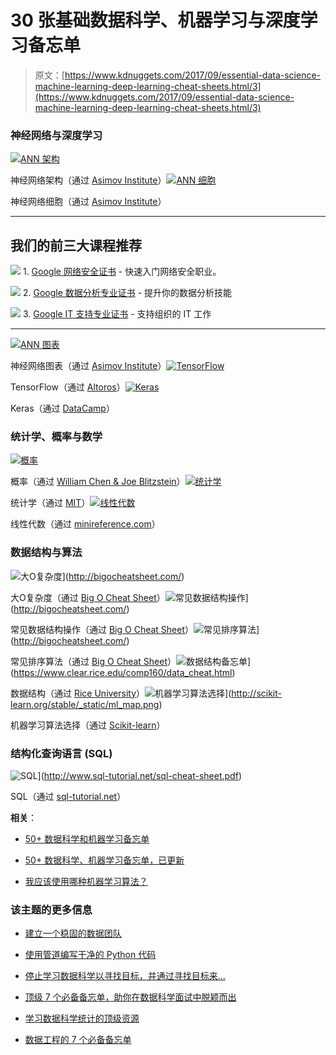 # 30 张基础数据科学、机器学习与深度学习备忘单

> 原文：[https://www.kdnuggets.com/2017/09/essential-data-science-machine-learning-deep-learning-cheat-sheets.html/3](https://www.kdnuggets.com/2017/09/essential-data-science-machine-learning-deep-learning-cheat-sheets.html/3)

### 神经网络与深度学习

[![ANN 架构](../Images/0bf6978b8174422ba0db4f363ba8cf73.png)](http://www.asimovinstitute.org/wp-content/uploads/2016/09/neuralnetworks.png)

神经网络架构（通过 [Asimov Institute](http://www.asimovinstitute.org/neural-network-zoo/)）[![ANN 细胞](../Images/1e1c7e9e60c739ad9d041be7132f3651.png)](http://www.asimovinstitute.org/wp-content/uploads/2016/12/neuralnetworkcells.png)

神经网络细胞（通过 [Asimov Institute](http://www.asimovinstitute.org/neural-network-zoo-prequel-cells-layers/)）

* * *

## 我们的前三大课程推荐

![](../Images/0244c01ba9267c002ef39d4907e0b8fb.png) 1\. [Google 网络安全证书](https://www.kdnuggets.com/google-cybersecurity) - 快速入门网络安全职业。

![](../Images/e225c49c3c91745821c8c0368bf04711.png) 2\. [Google 数据分析专业证书](https://www.kdnuggets.com/google-data-analytics) - 提升你的数据分析技能

![](../Images/0244c01ba9267c002ef39d4907e0b8fb.png) 3\. [Google IT 支持专业证书](https://www.kdnuggets.com/google-itsupport) - 支持组织的 IT 工作

* * *

[![ANN 图表](../Images/2ddfa3a572cb3bf7f3837f4cbb1f53a2.png)](http://www.asimovinstitute.org/wp-content/uploads/2016/12/neuralnetworkgraphs.png)

神经网络图表（通过 [Asimov Institute](http://www.asimovinstitute.org/neural-network-zoo-prequel-cells-layers/)）[![TensorFlow](../Images/1f5771c74b4661ed1bb1b69f1da8f82b.png)](https://www.altoros.com/tensorflow-cheat-sheet.html)

TensorFlow（通过 [Altoros](https://www.altoros.com/tensorflow-cheat-sheet.html)）[![Keras](../Images/0883370c638431bcc73f29ffdff396cc.png)](https://s3.amazonaws.com/assets.datacamp.com/blog_assets/Keras_Cheat_Sheet_Python.pdf)

Keras（通过 [DataCamp](https://s3.amazonaws.com/assets.datacamp.com/blog_assets/Keras_Cheat_Sheet_Python.pdf)）

### 统计学、概率与数学

[![概率](../Images/40688875e97e08dbb4fe06964975a558.png)](https://static1.squarespace.com/static/54bf3241e4b0f0d81bf7ff36/t/55e9494fe4b011aed10e48e5/1441352015658/probability_cheatsheet.pdf)

概率（通过 [William Chen & Joe Blitzstein](https://static1.squarespace.com/static/54bf3241e4b0f0d81bf7ff36/t/55e9494fe4b011aed10e48e5/1441352015658/probability_cheatsheet.pdf)）[![统计学](../Images/444dc2a546dd57321504d43bda20acc8.png)](http://web.mit.edu/~csvoss/Public/usabo/stats_handout.pdf)

统计学（通过 [MIT](http://web.mit.edu/~csvoss/Public/usabo/stats_handout.pdf)）[![线性代数](../Images/6d84051a37735825f38e2828b896b075.png)](https://minireference.com/static/tutorials/linear_algebra_in_4_pages.pdf)

线性代数（通过 [minireference.com](https://minireference.com/static/tutorials/linear_algebra_in_4_pages.pdf)）

### 数据结构与算法

![大O复杂度](../Images/2c95eb8cc6d1aaa62f8bcd4c3123c1ec.png)](http://bigocheatsheet.com/)

大O复杂度（通过 [Big O Cheat Sheet](http://bigocheatsheet.com/)）![常见数据结构操作](../Images/359a1e79562dd4b65e095a8d7ba941ce.png)](http://bigocheatsheet.com/)

常见数据结构操作（通过 [Big O Cheat Sheet](http://bigocheatsheet.com/)）![常见排序算法](../Images/4a71e7caea97a432ef89bf2308fbdc86.png)](http://bigocheatsheet.com/)

常见排序算法（通过 [Big O Cheat Sheet](http://bigocheatsheet.com/)）![数据结构备忘单](../Images/42606ddce9b183b84874918d9a0907a7.png)](https://www.clear.rice.edu/comp160/data_cheat.html)

数据结构（通过 [Rice University](https://www.clear.rice.edu/comp160/data_cheat.html)）![机器学习算法选择](../Images/211b06dea828a83d03570917c56ec471.png)](http://scikit-learn.org/stable/_static/ml_map.png)

机器学习算法选择（通过 [Scikit-learn](http://scikit-learn.org/stable/_static/ml_map.png)）

### 结构化查询语言 (SQL)

![SQL](../Images/76df04d6b34c83c12d1aa0f4847e54e1.png)](http://www.sql-tutorial.net/sql-cheat-sheet.pdf)

SQL（通过 [sql-tutorial.net](http://www.sql-tutorial.net/sql-cheat-sheet.pdf)）

**相关**：

+   [50+ 数据科学和机器学习备忘单](/2015/07/good-data-science-machine-learning-cheat-sheets.html)

+   [50+ 数据科学、机器学习备忘单，已更新](/2016/12/data-science-machine-learning-cheat-sheets-updated.html)

+   [我应该使用哪种机器学习算法？](/2017/06/which-machine-learning-algorithm.html)

### 该主题的更多信息

+   [建立一个稳固的数据团队](https://www.kdnuggets.com/2021/12/build-solid-data-team.html)

+   [使用管道编写干净的 Python 代码](https://www.kdnuggets.com/2021/12/write-clean-python-code-pipes.html)

+   [停止学习数据科学以寻找目标，并通过寻找目标来...](https://www.kdnuggets.com/2021/12/stop-learning-data-science-find-purpose.html)

+   [顶级 7 个必备备忘单，助你在数据科学面试中脱颖而出](https://www.kdnuggets.com/top-7-essential-cheat-sheets-to-ace-your-data-science-interview)

+   [学习数据科学统计的顶级资源](https://www.kdnuggets.com/2021/12/springboard-top-resources-learn-data-science-statistics.html)

+   [数据工程的 7 个必备备忘单](https://www.kdnuggets.com/2022/12/7-essential-cheat-sheets-data-engineering.html)
